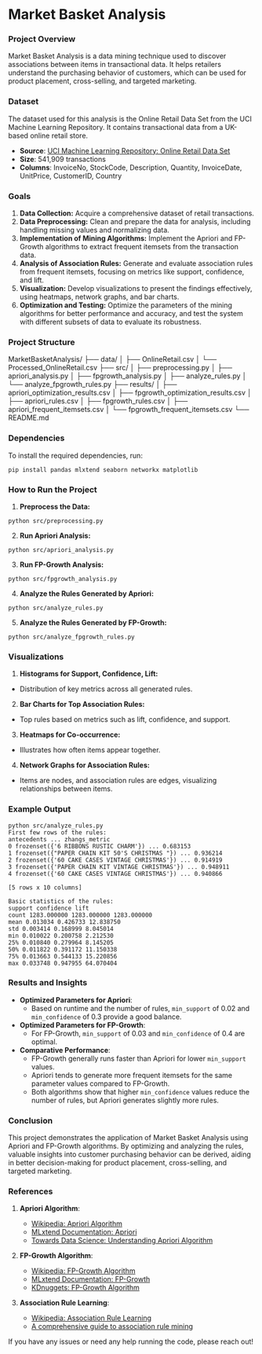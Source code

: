# Market Basket Analysis

### Project Overview
Market Basket Analysis is a data mining technique used to discover associations between items in transactional data. It helps retailers understand the purchasing behavior of customers, which can be used for product placement, cross-selling, and targeted marketing.

### Dataset
The dataset used for this analysis is the Online Retail Data Set from the UCI Machine Learning Repository. It contains transactional data from a UK-based online retail store.

- **Source**: [UCI Machine Learning Repository: Online Retail Data Set](https://archive.ics.uci.edu/ml/datasets/Online+Retail)
- **Size**: 541,909 transactions
- **Columns**: InvoiceNo, StockCode, Description, Quantity, InvoiceDate, UnitPrice, CustomerID, Country

### Goals
1. **Data Collection:** Acquire a comprehensive dataset of retail transactions.
2. **Data Preprocessing:** Clean and prepare the data for analysis, including handling missing values and normalizing data.
3. **Implementation of Mining Algorithms:** Implement the Apriori and FP-Growth algorithms to extract frequent itemsets from the transaction data.
4. **Analysis of Association Rules:** Generate and evaluate association rules from frequent itemsets, focusing on metrics like support, confidence, and lift.
5. **Visualization:** Develop visualizations to present the findings effectively, using heatmaps, network graphs, and bar charts.
6. **Optimization and Testing:** Optimize the parameters of the mining algorithms for better performance and accuracy, and test the system with different subsets of data to evaluate its robustness.

### Project Structure
MarketBasketAnalysis/
├── data/
│ ├── OnlineRetail.csv
│ └── Processed_OnlineRetail.csv
├── src/
│ ├── preprocessing.py
│ ├── apriori_analysis.py
│ ├── fpgrowth_analysis.py
│ ├── analyze_rules.py
│ └── analyze_fpgrowth_rules.py
├── results/
│ ├── apriori_optimization_results.csv
│ ├── fpgrowth_optimization_results.csv
│ ├── apriori_rules.csv
│ ├── fpgrowth_rules.csv
│ ├── apriori_frequent_itemsets.csv
│ └── fpgrowth_frequent_itemsets.csv
└── README.md


### Dependencies
To install the required dependencies, run:
```
pip install pandas mlxtend seaborn networkx matplotlib
```


### How to Run the Project

1. **Preprocess the Data:**
```
python src/preprocessing.py
```
2. **Run Apriori Analysis:**
```
python src/apriori_analysis.py
```
3. **Run FP-Growth Analysis:**
```
python src/fpgrowth_analysis.py
```
4. **Analyze the Rules Generated by Apriori:**
```
python src/analyze_rules.py
```
5. **Analyze the Rules Generated by FP-Growth:**
```
python src/analyze_fpgrowth_rules.py
```

### Visualizations
1. **Histograms for Support, Confidence, Lift:**
- Distribution of key metrics across all generated rules.

2. **Bar Charts for Top Association Rules:**
- Top rules based on metrics such as lift, confidence, and support.

3. **Heatmaps for Co-occurrence:**
- Illustrates how often items appear together.

4. **Network Graphs for Association Rules:**
- Items are nodes, and association rules are edges, visualizing relationships between items.

### Example Output
```
python src/analyze_rules.py
First few rows of the rules:
antecedents ... zhangs_metric
0 frozenset({'6 RIBBONS RUSTIC CHARM'}) ... 0.683153
1 frozenset({"PAPER CHAIN KIT 50'S CHRISTMAS "}) ... 0.936214
2 frozenset({'60 CAKE CASES VINTAGE CHRISTMAS'}) ... 0.914919
3 frozenset({'PAPER CHAIN KIT VINTAGE CHRISTMAS'}) ... 0.948911
4 frozenset({'60 CAKE CASES VINTAGE CHRISTMAS'}) ... 0.940866

[5 rows x 10 columns]

Basic statistics of the rules:
support confidence lift
count 1283.000000 1283.000000 1283.000000
mean 0.013034 0.426733 12.838750
std 0.003414 0.168999 8.045014
min 0.010022 0.200758 2.212530
25% 0.010840 0.279964 8.145205
50% 0.011822 0.391172 11.150338
75% 0.013663 0.544133 15.220856
max 0.033748 0.947955 64.070404
```
### Results and Insights
- **Optimized Parameters for Apriori**:
  - Based on runtime and the number of rules, `min_support` of 0.02 and `min_confidence` of 0.3 provide a good balance.
- **Optimized Parameters for FP-Growth**:
  - For FP-Growth, `min_support` of 0.03 and `min_confidence` of 0.4 are optimal.
- **Comparative Performance**:
  - FP-Growth generally runs faster than Apriori for lower `min_support` values.
  - Apriori tends to generate more frequent itemsets for the same parameter values compared to FP-Growth.
  - Both algorithms show that higher `min_confidence` values reduce the number of rules, but Apriori generates slightly more rules.

### Conclusion
This project demonstrates the application of Market Basket Analysis using Apriori and FP-Growth algorithms. By optimizing and analyzing the rules, valuable insights into customer purchasing behavior can be derived, aiding in better decision-making for product placement, cross-selling, and targeted marketing.

### References

1. **Apriori Algorithm**:
   - [Wikipedia: Apriori Algorithm](https://en.wikipedia.org/wiki/Apriori_algorithm)
   - [MLxtend Documentation: Apriori](http://rasbt.github.io/mlxtend/user_guide/frequent_patterns/apriori/)
   - [Towards Data Science: Understanding Apriori Algorithm](https://towardsdatascience.com/understanding-apriori-algorithm-using-an-example-aaf2a2d5758a)

2. **FP-Growth Algorithm**:
   - [Wikipedia: FP-Growth Algorithm](https://en.wikipedia.org/wiki/Association_rule_learning#FP-growth_algorithm)
   - [MLxtend Documentation: FP-Growth](http://rasbt.github.io/mlxtend/user_guide/frequent_patterns/fpgrowth/)
   - [KDnuggets: FP-Growth Algorithm](https://www.kdnuggets.com/2016/04/fp-growth-algorithm-frequent-pattern-mining.html)

3. **Association Rule Learning**:
   - [Wikipedia: Association Rule Learning](https://en.wikipedia.org/wiki/Association_rule_learning)
   - [A comprehensive guide to association rule mining](https://www.geeksforgeeks.org/association-rule-learning/)

If you have any issues or need any help running the code, please reach out!

















